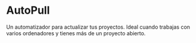 # AutoPull
Un automatizador para actualizar tus proyectos. Ideal cuando trabajas con varios ordenadores y tienes más de un proyecto abierto.
